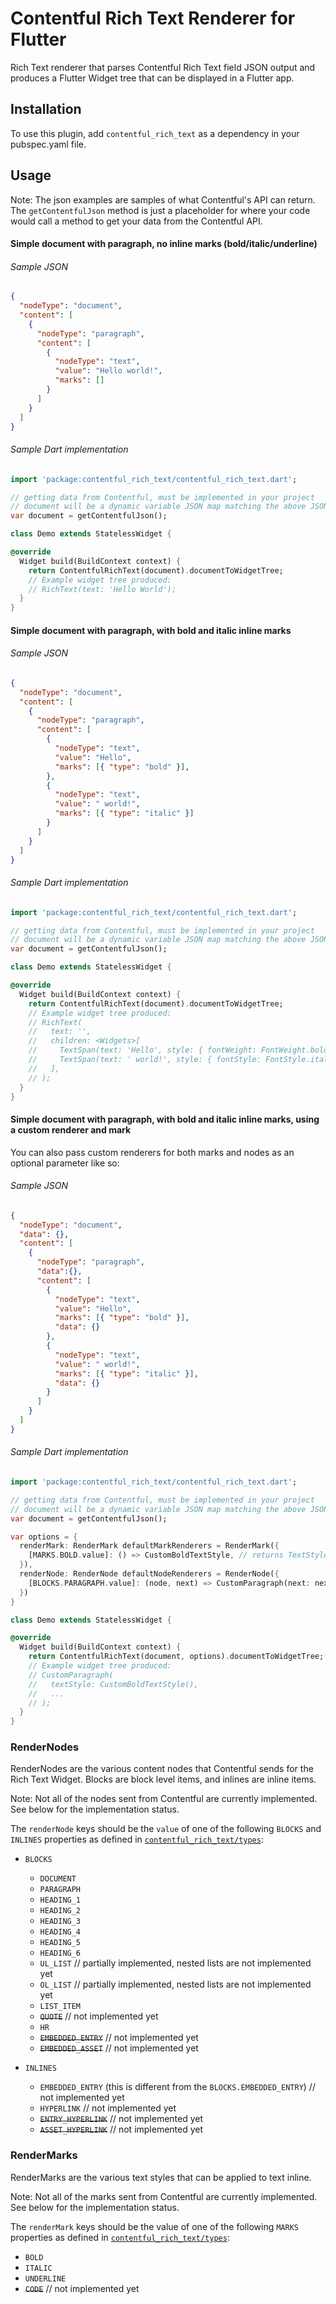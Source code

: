 # Contentful Rich Text Renderer for Flutter

Rich Text renderer that parses Contentful Rich Text field JSON output and produces a Flutter Widget tree that can be displayed in a Flutter app.

## Installation

To use this plugin, add `contentful_rich_text` as a dependency in your pubspec.yaml file.

## Usage

Note: The json examples are samples of what Contentful's API can return. The `getContentfulJson` method is just a placeholder for where your code would call a method to get your data from the Contentful API.

#### Simple document with paragraph, no inline marks (bold/italic/underline)
###### Sample JSON
```json
{
  "nodeType": "document",
  "content": [
    {
      "nodeType": "paragraph",
      "content": [
        {
          "nodeType": "text",
          "value": "Hello world!",
          "marks": []
        }
      ]
    }
  ]
}
```
###### Sample Dart implementation
```dart
import 'package:contentful_rich_text/contentful_rich_text.dart';

// getting data from Contentful, must be implemented in your project
// document will be a dynamic variable JSON map matching the above JSON
var document = getContentfulJson(); 

class Demo extends StatelessWidget {

@override
  Widget build(BuildContext context) {
    return ContentfulRichText(document).documentToWidgetTree;
    // Example widget tree produced:
    // RichText(text: 'Hello World');
  }
}
```

#### Simple document with paragraph, with bold and italic inline marks
###### Sample JSON
```json
{
  "nodeType": "document",
  "content": [
    {
      "nodeType": "paragraph",
      "content": [
        {
          "nodeType": "text",
          "value": "Hello",
          "marks": [{ "type": "bold" }],
        },
        {
          "nodeType": "text",
          "value": " world!",
          "marks": [{ "type": "italic" }]
        }
      ]
    }
  ]
}
```
###### Sample Dart implementation
```dart
import 'package:contentful_rich_text/contentful_rich_text.dart';

// getting data from Contentful, must be implemented in your project
// document will be a dynamic variable JSON map matching the above JSON
var document = getContentfulJson();

class Demo extends StatelessWidget {

@override
  Widget build(BuildContext context) {
    return ContentfulRichText(document).documentToWidgetTree;
    // Example widget tree produced:
    // RichText(
    //   text: '',
    //   children: <Widgets>[
    //     TextSpan(text: 'Hello', style: { fontWeight: FontWeight.bold }),
    //     TextSpan(text: ' world!', style: { fontStyle: FontStyle.italic }), 
    //   ],
    // );
  }
}
```

#### Simple document with paragraph, with bold and italic inline marks, using a custom renderer and mark
You can also pass custom renderers for both marks and nodes as an optional parameter like so:
###### Sample JSON
```json
{
  "nodeType": "document",
  "data": {},
  "content": [
    {
      "nodeType": "paragraph",
      "data":{},
      "content": [
        {
          "nodeType": "text",
          "value": "Hello",
          "marks": [{ "type": "bold" }],
          "data": {}
        },
        {
          "nodeType": "text",
          "value": " world!",
          "marks": [{ "type": "italic" }],
          "data": {}
        }
      ]
    }
  ]
}
```
###### Sample Dart implementation
```dart
import 'package:contentful_rich_text/contentful_rich_text.dart';

// getting data from Contentful, must be implemented in your project
// document will be a dynamic variable JSON map matching the above JSON
var document = getContentfulJson();

var options = {
  renderMark: RenderMark defaultMarkRenderers = RenderMark({
    [MARKS.BOLD.value]: () => CustomBoldTextStyle, // returns TextStyle
  }),
  renderNode: RenderNode defaultNodeRenderers = RenderNode({
    [BLOCKS.PARAGRAPH.value]: (node, next) => CustomParagraph(next: next(node.content))
  })
}

class Demo extends StatelessWidget {

@override
  Widget build(BuildContext context) {
    return ContentfulRichText(document, options).documentToWidgetTree;
    // Example widget tree produced:
    // CustomParagraph(
    //   textStyle: CustomBoldTextStyle(),
    //   ...
    // );
  }
}
```

### RenderNodes
RenderNodes are the various content nodes that Contentful sends for the Rich Text Widget. Blocks are block level items, and inlines are inline items.

Note: Not all of the nodes sent from Contentful are currently implemented. See below for the implementation status.

The `renderNode` keys should be the `value` of one of the following `BLOCKS` and `INLINES` properties as defined in [`contentful_rich_text/types`](https://github.com/JOOLHealth/contentful_rich_text/tree/master/lib/types):

- `BLOCKS`
  - `DOCUMENT`
  - `PARAGRAPH`
  - `HEADING_1`
  - `HEADING_2`
  - `HEADING_3`
  - `HEADING_4`
  - `HEADING_5`
  - `HEADING_6`
  - `UL_LIST` // partially implemented, nested lists are not implemented yet
  - `OL_LIST` // partially implemented, nested lists are not implemented yet
  - `LIST_ITEM`
  - ~~`QUOTE`~~ // not implemented yet
  - `HR`
  - ~~`EMBEDDED_ENTRY`~~ // not implemented yet
  - ~~`EMBEDDED_ASSET`~~ // not implemented yet

- `INLINES`
  - `EMBEDDED_ENTRY` (this is different from the `BLOCKS.EMBEDDED_ENTRY`) // not implemented yet
  - `HYPERLINK` // not implemented yet
  - ~~`ENTRY_HYPERLINK`~~ // not implemented yet
  - ~~`ASSET_HYPERLINK`~~ // not implemented yet

### RenderMarks
RenderMarks are the various text styles that can be applied to text inline. 

Note: Not all of the marks sent from Contentful are currently implemented. See below for the implementation status.

The `renderMark` keys should be the value of one of the following `MARKS` properties as defined in [`contentful_rich_text/types`](https://github.com/JOOLHealth/contentful_rich_text/tree/master/lib/types):

- `BOLD`
- `ITALIC`
- `UNDERLINE`
- ~~`CODE`~~ // not implemented yet
